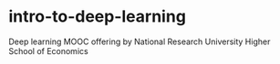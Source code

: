 # intro-to-deep-learning
Deep learning MOOC offering by National Research University Higher School of Economics
